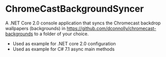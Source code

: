 # ChromeCastBackgroundSyncer
A .NET Core 2.0 console application that syncs the Chromecast backdrop wallpapers (backgrounds) in https://github.com/dconnolly/chromecast-backgrounds to a folder of your choice.

* Used as example for .NET core 2.0 configuration
* Used as example for C# 7.1 async main methods
